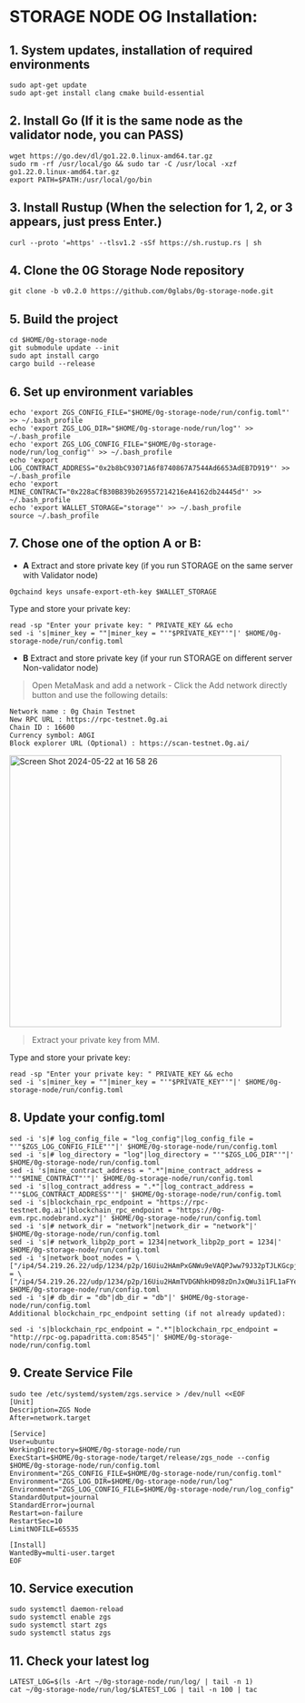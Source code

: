 # STORAGE NODE OG Installation:

## 1. System updates, installation of required environments
```
sudo apt-get update
sudo apt-get install clang cmake build-essential
```
## 2. Install Go (If it is the same node as the validator node, you can PASS)
```
wget https://go.dev/dl/go1.22.0.linux-amd64.tar.gz
sudo rm -rf /usr/local/go && sudo tar -C /usr/local -xzf go1.22.0.linux-amd64.tar.gz
export PATH=$PATH:/usr/local/go/bin
```
## 3. Install Rustup (When the selection for 1, 2, or 3 appears, just press Enter.)
```
curl --proto '=https' --tlsv1.2 -sSf https://sh.rustup.rs | sh
```
## 4. Clone the 0G Storage Node repository
```
git clone -b v0.2.0 https://github.com/0glabs/0g-storage-node.git
```
## 5. Build the project
```
cd $HOME/0g-storage-node
git submodule update --init
sudo apt install cargo
cargo build --release
```
## 6. Set up environment variables
```
echo 'export ZGS_CONFIG_FILE="$HOME/0g-storage-node/run/config.toml"' >> ~/.bash_profile
echo 'export ZGS_LOG_DIR="$HOME/0g-storage-node/run/log"' >> ~/.bash_profile
echo 'export ZGS_LOG_CONFIG_FILE="$HOME/0g-storage-node/run/log_config"' >> ~/.bash_profile
echo 'export LOG_CONTRACT_ADDRESS="0x2b8bC93071A6f8740867A7544Ad6653AdEB7D919"' >> ~/.bash_profile
echo 'export MINE_CONTRACT="0x228aCfB30B839b269557214216eA4162db24445d"' >> ~/.bash_profile
echo 'export WALLET_STORAGE="storage"' >> ~/.bash_profile
source ~/.bash_profile
```
## 7. Chose one of the option **A** or **B**:

- **A** Extract and store private key (if you run STORAGE on the same server with Validator node)
```
0gchaind keys unsafe-export-eth-key $WALLET_STORAGE
```
Type and store your private key:
```
read -sp "Enter your private key: " PRIVATE_KEY && echo
sed -i 's|miner_key = ""|miner_key = "'"$PRIVATE_KEY"'"|' $HOME/0g-storage-node/run/config.toml
```
- **B** Extract and store private key (if your run STORAGE on different server Non-validator node)

>Open MetaMask and add a network - Click the Add network directly button and use the following details:
```
Network name : 0g Chain Testnet
New RPC URL : https://rpc-testnet.0g.ai
Chain ID : 16600
Currency symbol: A0GI
Block explorer URL (Optional) : https://scan-testnet.0g.ai/
```
<img width="479" alt="Screen Shot 2024-05-22 at 16 58 26" src="https://github.com/papadritta/og-protocol-services/assets/90826754/2d37bbcc-9292-4e0f-b300-c7b0c1db8f9e">

>Extract your private key from MM.

Type and store your private key:
```
read -sp "Enter your private key: " PRIVATE_KEY && echo
sed -i 's|miner_key = ""|miner_key = "'"$PRIVATE_KEY"'"|' $HOME/0g-storage-node/run/config.toml
```
## 8. Update your config.toml
```
sed -i 's|# log_config_file = "log_config"|log_config_file = "'"$ZGS_LOG_CONFIG_FILE"'"|' $HOME/0g-storage-node/run/config.toml
sed -i 's|# log_directory = "log"|log_directory = "'"$ZGS_LOG_DIR"'"|' $HOME/0g-storage-node/run/config.toml
sed -i 's|mine_contract_address = ".*"|mine_contract_address = "'"$MINE_CONTRACT"'"|' $HOME/0g-storage-node/run/config.toml
sed -i 's|log_contract_address = ".*"|log_contract_address = "'"$LOG_CONTRACT_ADDRESS"'"|' $HOME/0g-storage-node/run/config.toml
sed -i 's|blockchain_rpc_endpoint = "https://rpc-testnet.0g.ai"|blockchain_rpc_endpoint = "https://0g-evm.rpc.nodebrand.xyz"|' $HOME/0g-storage-node/run/config.toml
sed -i 's|# network_dir = "network"|network_dir = "network"|' $HOME/0g-storage-node/run/config.toml
sed -i 's|# network_libp2p_port = 1234|network_libp2p_port = 1234|' $HOME/0g-storage-node/run/config.toml
sed -i 's|network_boot_nodes = \["/ip4/54.219.26.22/udp/1234/p2p/16Uiu2HAmPxGNWu9eVAQPJww79J32pTJLKGcpjRMb4Qb8xxKkyuG1","/ip4/52.52.127.117/udp/1234/p2p/16Uiu2HAm93Hd5azfhkGBbkx1zero3nYHvfjQYM2NtiW4R3r5bE2g"\]|network_boot_nodes = \["/ip4/54.219.26.22/udp/1234/p2p/16Uiu2HAmTVDGNhkHD98zDnJxQWu3i1FL1aFYeh9wiQTNu4pDCgps","/ip4/52.52.127.117/udp/1234/p2p/16Uiu2HAkzRjxK2gorngB1Xq84qDrT4hSVznYDHj6BkbaE4SGx9oS"\]|' $HOME/0g-storage-node/run/config.toml
sed -i 's|# db_dir = "db"|db_dir = "db"|' $HOME/0g-storage-node/run/config.toml
Additional blockchain_rpc_endpoint setting (if not already updated):
```
```
sed -i 's|blockchain_rpc_endpoint = ".*"|blockchain_rpc_endpoint = "http://rpc-og.papadritta.com:8545"|' $HOME/0g-storage-node/run/config.toml
```
## 9. Create Service File
```
sudo tee /etc/systemd/system/zgs.service > /dev/null <<EOF
[Unit]
Description=ZGS Node
After=network.target

[Service]
User=ubuntu
WorkingDirectory=$HOME/0g-storage-node/run
ExecStart=$HOME/0g-storage-node/target/release/zgs_node --config $HOME/0g-storage-node/run/config.toml
Environment="ZGS_CONFIG_FILE=$HOME/0g-storage-node/run/config.toml"
Environment="ZGS_LOG_DIR=$HOME/0g-storage-node/run/log"
Environment="ZGS_LOG_CONFIG_FILE=$HOME/0g-storage-node/run/log_config"
StandardOutput=journal
StandardError=journal
Restart=on-failure
RestartSec=10
LimitNOFILE=65535

[Install]
WantedBy=multi-user.target
EOF
```
## 10. Service execution
```
sudo systemctl daemon-reload
sudo systemctl enable zgs
sudo systemctl start zgs
sudo systemctl status zgs
```
## 11. Check your latest log
```
LATEST_LOG=$(ls -Art ~/0g-storage-node/run/log/ | tail -n 1)
cat ~/0g-storage-node/run/log/$LATEST_LOG | tail -n 100 | tac
```
